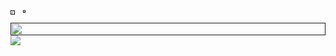 <div style="display: flex">
  <a href="">
    <img src="https://github-readme-stats.vercel.app/api/?username=Yondu715&show_icons=true&theme=synthwave&hide_border=true" style="width:60%"/>
  </a>
  <a href="">
    <img src="https://github-readme-stats.vercel.app/api/top-langs?username=Yondu715&layout=compact&langs_count=8&card_width=320&hide_border=true&theme=synthwave&hide=Jupyter%20Notebook" style="width:30%"/>
  </a>  
</div>
<div style="display: flex; flex-direction: column">
  <a href="">
    <img src='https://github-readme-activity-graph.vercel.app/graph?username=Yondu715&bg_color=2b213a&title_color=d1d7db&hide_border=true&custom_title=Activity%20graph&color=e5289e&point=d1d7db&height=370' style="width:100%">  
  </a>
  <a href="">
    <img src="https://streak-stats.demolab.com?user=Yondu715&theme=synthwave&hide_border=true&card_width=846">  
  </a>
</div>

